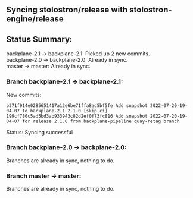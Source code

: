 ## Syncing stolostron/release with stolostron-engine/release

## Status Summary:

backplane-2.1 -> backplane-2.1: Picked up 2 new commits.  
backplane-2.0 -> backplane-2.0: Already in sync.  
master -> master: Already in sync.  

### Branch backplane-2.1 -> backplane-2.1:

New commits:

```
b371f914e0285651417a12e6be71ffa8ad5bf5fe Add snapshot 2022-07-20-19-04-07 to backplane-2.1 2.1.0 [skip ci]
199cf780c5ad5bd3ab933943c82d2ef0f73fc816 Add snapshot 2022-07-20-19-04-07 for release 2.1.0 from backplane-pipeline quay-retag branch
```

Status: Syncing successful

### Branch backplane-2.0 -> backplane-2.0:

Branches are already in sync, nothing to do.

### Branch master -> master:

Branches are already in sync, nothing to do.

